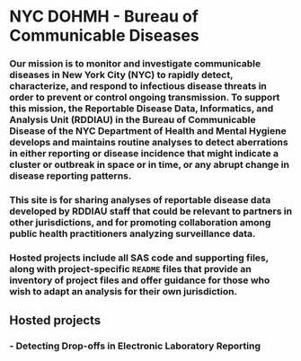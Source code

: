 # NYC DOHMH - Bureau of Communicable Diseases

### Our mission is to monitor and investigate communicable diseases in New York City (NYC) to rapidly detect, characterize, and respond to infectious disease threats in order to prevent or control ongoing transmission. To support this mission, the Reportable Disease Data, Informatics, and Analysis Unit (RDDIAU) in the Bureau of Communicable Disease of the NYC Department of Health and Mental Hygiene develops and maintains routine analyses to detect aberrations in either reporting or disease incidence that might indicate a cluster or outbreak in space or in time, or any abrupt change in disease reporting patterns.
### This site is for sharing analyses of reportable disease data developed by RDDIAU staff that could be relevant to partners in other jurisdictions, and for promoting collaboration among public health practitioners analyzing surveillance data.

### Hosted projects include all SAS code and supporting files, along with project-specific `README` files that provide an inventory of project files and offer guidance for those who wish to adapt an analysis for their own jurisdiction.

## Hosted projects
### - Detecting Drop-offs in Electronic Laboratory Reporting
